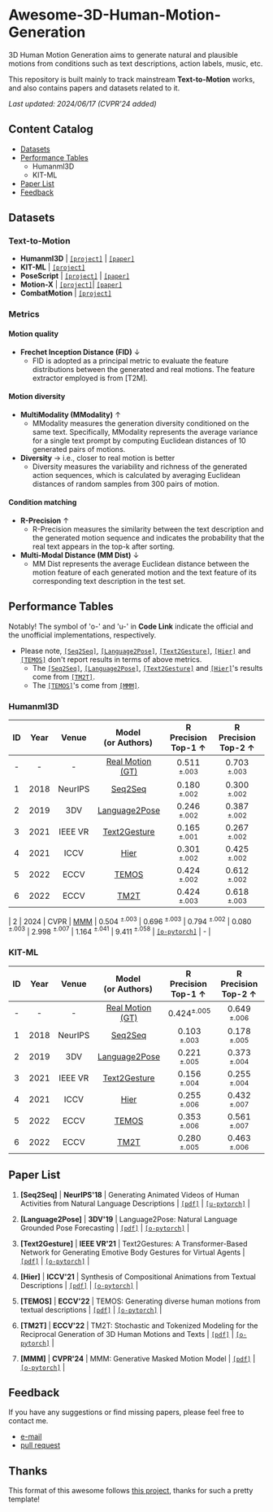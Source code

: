 # Awesome-3D-Human-Motion-Generation

3D Human Motion Generation aims to generate natural and plausible motions from conditions such as text descriptions, action labels, music, etc.

This repository is built mainly to track mainstream **Text-to-Motion** works, and also contains papers and datasets related to it.

*Last updated: 2024/06/17 (CVPR'24 added)*

## Content Catalog
- [Datasets](#Datasets)
- [Performance Tables](#performance-tables)
	- Humanml3D
	- KIT-ML
- [Paper List](#paper-list)
- [Feedback](#feedback)

## Datasets

### Text-to-Motion
- **Humanml3D** | [`[project]`](https://github.com/EricGuo5513/HumanML3D) | [`[paper]`](https://openaccess.thecvf.com/content/CVPR2022/papers/Guo_Generating_Diverse_and_Natural_3D_Human_Motions_From_Text_CVPR_2022_paper.pdf)
- **KIT-ML** | [`[project]`](https://motion-annotation.humanoids.kit.edu/dataset/)
- **PoseScript** | [`[project]`](https://europe.naverlabs.com/research/computer-vision/posescript/) | [`[paper]`](https://arxiv.org/pdf/2210.11795)
- **Motion-X** | [`[project]`](https://github.com/IDEA-Research/Motion-X)| [`[paper]`](https://arxiv.org/abs/2307.00818)
- **CombatMotion** | [`[project]`](https://github.com/fyyakaxyy/AnimationGPT)

### Metrics

#### Motion quality
- **Frechet Inception Distance (FID)** $\downarrow$ 
	- FID is adopted as a principal metric to evaluate the feature distributions between the generated and real motions. The feature extractor employed is from [T2M].

#### Motion diversity
- **MultiModality (MModality)** $\uparrow$ 
	- MModality measures the generation diversity conditioned on the same text. Specifically, MModality represents the average variance for a single text prompt by computing Euclidean distances of 10 generated pairs of motions.
- **Diversity** $\rightarrow$ i.e., closer to real motion is better
	- Diversity measures the variability and richness of the generated action sequences, which is calculated by averaging Euclidean distances of random samples from 300 pairs of motion.

#### Condition matching
- **R-Precision** $\uparrow$ 
	- R-Precision measures the similarity between the text description and the generated motion sequence and indicates the probability that the real text appears in the top-k after sorting.
- **Multi-Modal Distance (MM Dist)** $\downarrow$ 
	- MM Dist represents the average Euclidean distance between the motion feature of each generated motion and the text feature of its corresponding text description in the test set.

## Performance Tables
Notably! The symbol of 'o-' and 'u-' in **Code Link** indicate the official and the unofficial implementations, respectively.
- Please note, [`[Seq2Seq]`](#1001), [`[Language2Pose]`](#1002), [`[Text2Gesture]`](#1003), [`[Hier]`](#1004) and [`[TEMOS]`](#1002) don't report results in terms of above metrics. 
	- The [`[Seq2Seq]`](#1001), [`[Language2Pose]`](#1002), [`[Text2Gesture]`](#1003) and [`[Hier]`](#1004)'s results come from [`[TM2T]`](#1003).
	- The [`[TEMOS]`](#1002)'s come from [`[MMM]`](#1001).
### Humanml3D

| ID  | Year | Venue | <div style="width: 90pt">Model<br/> (or Authors)</div>  | <div style="width: 60pt">R Precision<br/> Top-1 ↑</div> | <div style="width: 60pt">R Precision<br/> Top-2 ↑</div> | <div style="width: 60pt">R Preciion<br/> Top-3 ↑</div> | <div style="width: 60pt">FID ↓ </div> | <div style="width: 60pt">MM Dist ↓</div> | <div style="width: 90pt">MultiModality ↑</div> | <div style="width: 70pt">Diversity →</div> | <div style="width: 70pt">code</div> | - | 
| :---: | :---: | :---: | :---: | :---: | :---: | :---: | :---: | :---: | :---: | :---: | :---: | :---: |
| - | - | - | [Real Motion (GT)](#1006) | 0.511 $^{\pm.003}$ | 0.703 $^{\pm.003}$ | 0.797 $^{\pm.002}$ |  0.002 $^{\pm.000}$ | 2.974 $^{\pm.008}$ | - | 9.503 $^{\pm.065}$ | - | - |
| 1 | 2018 | NeurIPS | [Seq2Seq](#1001) | 0.180 $^{\pm.002}$ | 0.300 $^{\pm.002}$ | 0.396 $^{\pm.002}$ | 11.75 $^{\pm.035}$ | 5.529 $^{\pm.007}$ | - | 6.223 $^{\pm.061}$ | [`[u-pytorch]`](https://github.com/chahuja/language2pose) | - |
| 2 | 2019 | 3DV | [Language2Pose](#1002) | 0.246 $^{\pm.002}$ | 0.387 $^{\pm.002}$ | 0.486 $^{\pm.004}$ | 11.02 $^{\pm.046}$ | 5.296 $^{\pm.008}$ | - | 7.676 $^{\pm.058}$ | [`[o-pytorch]`](https://github.com/chahuja/language2pose) | - |
| 3 | 2021 | IEEE VR | [Text2Gesture](#1003) | 0.165 $^{\pm.001}$ | 0.267 $^{\pm.002}$ | 0.345 $^{\pm.002}$ | 5.012 $^{\pm.030}$ | 6.030 $^{\pm.008}$ | - | 6.409 $^{\pm.071}$ | [`[o-pytorch]`](https://github.com/UttaranB127/Text2Gestures) | - |
| 4 | 2021 | ICCV | [Hier](#1004) | 0.301 $^{\pm.002}$ | 0.425 $^{\pm.002}$ | 0.552 $^{\pm.004}$ | 6.523 $^{\pm.024}$ | 5.012 $^{\pm.018}$ | - | 8.332 $^{\pm.042}$ | [`[o-pytorch]`](https://github.com/anindita127/Complextext2animation) | - |
| 5 | 2022 | ECCV | [TEMOS](#1005) | 0.424 $^{\pm.002}$ | 0.612 $^{\pm.002}$ | 0.722 $^{\pm.002}$ | 3.734 $^{\pm.028}$ | 3.703 $^{\pm.008}$ | 0.368 $^{\pm.018}$ | 8.973 $^{\pm.071}$ | [`[o-pytorch]`](https://github.com/Mathux/TEMOS) | - |
| 6 | 2022 | ECCV | [TM2T](#1006) | 0.424 $^{\pm.003}$ | 0.618 $^{\pm.003}$ | 0.729 $^{\pm.002}$ | 1.501 $^{\pm.017}$ | 3.467 $^{\pm.011}$ | 2.424 $^{\pm.093}$ | 8.589 $^{\pm.076}$ | [`[o-pytorch]`](https://github.com/EricGuo5513/TM2T) | - |


| 2 | 2024 | CVPR | [MMM](#1001) | 0.504 $^{\pm.003}$ | 0.696 $^{\pm.003}$ | 0.794 $^{\pm.002}$ | 0.080 $^{\pm.003}$ | 2.998 $^{\pm.007}$ | 1.164 $^{\pm.041}$ | 9.411 $^{\pm.058}$ | [`[o-pytorch]`](https://github.com/exitudio/MMM/) | - |

### KIT-ML

| ID  | Year | Venue | <div style="width: 90pt">Model<br/> (or Authors)</div>  | <div style="width: 60pt">R Precision<br/> Top-1 ↑</div> | <div style="width: 60pt">R Precision<br/> Top-2 ↑</div> | <div style="width: 60pt">R Preciion<br/> Top-3 ↑</div> | <div style="width: 60pt">FID ↓ </div> | <div style="width: 60pt">MM Dist ↓</div> | <div style="width: 90pt">MultiModality ↑</div> | <div style="width: 70pt">Diversity →</div> | <div style="width: 70pt">code</div> | - | 
| :---: | :---: | :---: | :---: | :---: | :---: | :---: | :---: | :---: | :---: | :---: | :---: | :---: |
| - | - | - | [Real Motion (GT)](#1006) | $0.424^{\pm.005}$ | 0.649 $^{\pm.006}$ | 0.779 $^{\pm.006}$ |  0.031 $^{\pm.004}$ | 2.788 $^{\pm.012}$ | - | 11.08 $^{\pm.097}$ | - | - |
| 1 | 2018 | NeurIPS | [Seq2Seq](#1001) | 0.103 $^{\pm.003}$ | 0.178 $^{\pm.005}$ | 0.241 $^{\pm.006}$ | 24.86 $^{\pm.348}$ | 7.960 $^{\pm.031}$ | - | 6.744 $^{\pm.106}$ | [`[u-pytorch]`](https://github.com/chahuja/language2pose) | - |
| 2 | 2019 | 3DV | [Language2Pose](#1002) | 0.221 $^{\pm.005}$ | 0.373 $^{\pm.004}$ | 0.483 $^{\pm.005}$ | 6.545 $^{\pm.072}$ | 5.147 $^{\pm.030}$ | - | 9.073 $^{\pm.100}$ | [`[o-pytorch]`](https://github.com/chahuja/language2pose) | - |
| 3 | 2021 | IEEE VR | [Text2Gesture](#1003) | 0.156 $^{\pm.004}$ | 0.255 $^{\pm.004}$ | 0.338 $^{\pm.005}$ | 12.12 $^{\pm.183}$ | 6.964 $^{\pm.029}$ | - | 9.334 $^{\pm.079}$ | [`[o-pytorch]`](https://github.com/UttaranB127/Text2Gestures) | - |
| 4 | 2021 | ICCV | [Hier](#1004) | 0.255 $^{\pm.006}$ | 0.432 $^{\pm.007}$ | 0.531 $^{\pm.007}$ | 5.203 $^{\pm.107}$ | 4.986 $^{\pm.027}$ | - | 9.563 $^{\pm.072}$ | [`[o-pytorch]`](https://github.com/anindita127/Complextext2animation) | - |
| 5 | 2022 | ECCV | [TEMOS](#1005) | 0.353 $^{\pm.006}$ | 0.561 $^{\pm.007}$ | 0.687 $^{\pm.005}$ | 3.717 $^{\pm.051}$ | 3.417 $^{\pm.017}$ | 0.532 $^{\pm.034}$ | 10.84 $^{\pm.100}$ | [`[o-pytorch]`](https://github.com/Mathux/TEMOS) | - |
| 6 | 2022 | ECCV | [TM2T](#1006) | 0.280 $^{\pm.005}$ | 0.463 $^{\pm.006}$ | 0.587 $^{\pm.005}$ | 3.599 $^{\pm.153}$ | 4.591 $^{\pm.026}$ | 3.292 $^{\pm.081}$ | 9.473 $^{\pm.117}$ | [`[o-pytorch]`](https://github.com/EricGuo5513/TM2T) | - |





## Paper List
1. <span id = "1001">**[Seq2Seq]**</span> | **NeurIPS'18** | Generating Animated Videos of Human Activities from Natural Language Descriptions | [`[pdf]`](https://nips2018vigil.github.io/static/papers/accepted/9.pdf) | [`[u-pytorch]`](https://github.com/chahuja/language2pose) |
2. <span id = "1002">**[Language2Pose]**</span> | **3DV'19** | Language2Pose: Natural Language Grounded Pose Forecasting | [`[pdf]`](https://arxiv.org/pdf/1907.01108) | [`[o-pytorch]`](https://github.com/chahuja/language2pose) |

3. <span id = "1003">**[Text2Gesture]**</span> | **IEEE VR'21** | Text2Gestures: A Transformer-Based Network for Generating Emotive Body Gestures for Virtual Agents | [`[pdf]`](https://arxiv.org/pdf/2101.11101) | [`[o-pytorch]`](https://github.com/UttaranB127/Text2Gestures) |

4. <span id = "1004">**[Hier]**</span> | **ICCV'21** | Synthesis of Compositional Animations from Textual Descriptions | [`[pdf]`](https://arxiv.org/pdf/2103.14675) | [`[o-pytorch]`](https://github.com/anindita127/Complextext2animation) |
5. <span id = "1005">**[TEMOS]**</span> | **ECCV'22** | TEMOS: Generating diverse human motions from textual descriptions | [`[pdf]`](https://arxiv.org/pdf/2204.14109) | [`[o-pytorch]`](https://github.com/Mathux/TEMOS) |
6. <span id = "1006">**[TM2T]**</span> | **ECCV'22** | TM2T: Stochastic and Tokenized Modeling for the Reciprocal Generation of 3D Human Motions and Texts | [`[pdf]`](https://arxiv.org/pdf/2207.01696) | [`[o-pytorch]`](https://github.com/EricGuo5513/TM2T) |

1. <span id = "1001">**[MMM]**</span> | **CVPR'24** | MMM: Generative Masked Motion Model | [`[pdf]`](https://arxiv.org/pdf/2312.03596) | [`[o-pytorch]`](https://github.com/exitudio/MMM/) |

## Feedback

If you have any suggestions or find missing papers, please feel free to contact me.

- [e-mail](mailto:run542968@gmail.com)
- [pull request](https://github.com/Run542968/Awesome-3D-Human-Motion-Generation/pulls)

## Thanks
This format of this awesome follows [this project](https://github.com/Pilhyeon/Awesome-Weakly-Supervised-Temporal-Action-Localization), thanks for such a pretty template!